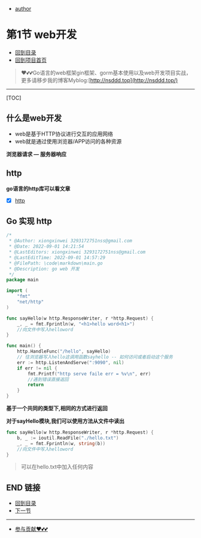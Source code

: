 + [author](https://github.com/3293172751)

# 第1节 web开发

+ [回到目录](../README.md)
+ [回到项目首页](../../README.md)
> ❤️💕💕Go语言的web框架gin框架、gorm基本使用以及web开发项目实战，更多请移步我的博客Myblog:[http://nsddd.top](http://nsddd.top/)
---
[TOC]

## 什么是web开发

+ web是基于HTTP协议进行交互的应用网络
+ web就是通过使用浏览器/APP访问的各种资源

**浏览器请求  —  服务器响应**



## http

**go语言的http库可以看文章**

+ [x] [http](../../Gomd_super/61.md)



## Go 实现 http

```go
/*
 * @Author: xiongxinwei 3293172751nss@gmail.com
 * @Date: 2022-09-01 14:21:54
 * @LastEditors: xiongxinwei 3293172751nss@gmail.com
 * @LastEditTime: 2022-09-01 14:57:29
 * @FilePath: \code\markdown\main.go
 * @Description: go web 开发
 */
package main

import (
	"fmt"
	"net/http"
)

func sayHello(w http.ResponseWriter, r *http.Request) {
	_, _ = fmt.Fprintln(w, "<h1>hello word<h1>")
	//向文件中写入helloword
}

func main() {
	http.HandleFunc("/hello", sayHello)
	// 往浏览器写入hello这调用函数sayhello -- 如何访问或者启动这个服务
	err := http.ListenAndServe(":9090", nil)
	if err != nil {
		fmt.Printf("http serve faile err = %v\n", err)
		//遇到错误直接返回
		return
	}
}
```

**基于一个共同的类型下,相同的方式进行返回**



**对于sayHello模块,我们可以使用方法从文件中读出**

```go
func sayHello(w http.ResponseWriter, r *http.Request) {
    b, _ := ioutil.ReadFile("./hello.txt")
    _, _ = fmt.Fprintln(w, string(b))
	//向文件中写入helloword
}
```

> 可以在hello.txt中加入任何内容



## END 链接
+ [回到目录](../README.md)
+ [下一节](2.md)
---
+ [参与贡献❤️💕💕](https://github.com/3293172751/Block_Chain/blob/master/Git/git-contributor.md)